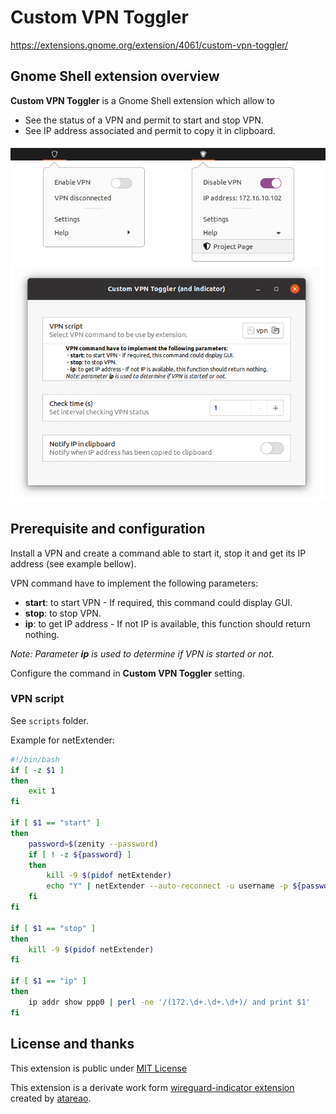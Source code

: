 # Custom VPN Toggler

https://extensions.gnome.org/extension/4061/custom-vpn-toggler/

## Gnome Shell extension overview

**Custom VPN Toggler** is a Gnome Shell extension which allow to 
* See the status of a VPN and permit to start and stop VPN.
* See IP address associated and permit to copy it in clipboard.

![custom_VPN_Togler.png](images/custom_VPN_Togler.png)

## Prerequisite and configuration

Install a VPN and create a command able to start it, stop it and get its IP address (see example bellow).

VPN command have to implement the following parameters:

* **start**: to start VPN - If required, this command could display GUI.
* **stop**: to stop VPN.
* **ip**: to get IP address - If not IP is available, this function should return nothing.

*Note: Parameter **ip** is used to determine if VPN is started or not.*

Configure the command in **Custom VPN Toggler** setting.

### VPN script
See `scripts` folder.

Example for netExtender:
```bash
#!/bin/bash
if [ -z $1 ]
then
	exit 1
fi

if [ $1 == "start" ]
then
	password=$(zenity --password)
	if [ ! -z ${password} ] 
	then
		kill -9 $(pidof netExtender)
		echo "Y" | netExtender --auto-reconnect -u username -p ${password} -d domain.example.com 999.999.999.999 
	fi
fi

if [ $1 == "stop" ]
then
	kill -9 $(pidof netExtender)
fi

if [ $1 == "ip" ]
then
	ip addr show ppp0 | perl -ne '/(172.\d+.\d+.\d+)/ and print $1'
fi
```

## License and thanks

This extension is public under [MIT License](LICENSE)

This extension is a derivate work form [wireguard-indicator extension](https://extensions.gnome.org/extension/3612/wireguard-indicator/) created by [atareao](https://extensions.gnome.org/accounts/profile/atareao).

